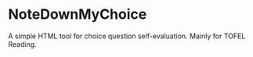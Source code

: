 # NoteDownMyChoice
A simple HTML tool for choice question self-evaluation. Mainly for TOFEL Reading.
